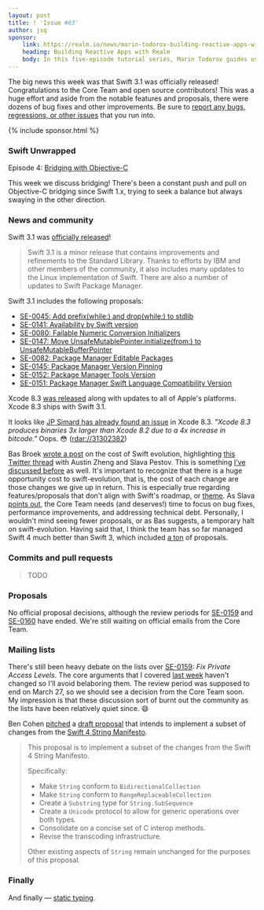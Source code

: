 ```yaml
---
layout: post
title: ! 'Issue #63'
author: jsq
sponsor:
    link: https://realm.io/news/marin-todorov-building-reactive-apps-with-realm-episode-1-swift-ios/
    heading: Building Reactive Apps with Realm
    body: In this five-episode tutorial series, Marin Todorov guides us on a sample app project in Swift to see how Realm facilitates building reactive Swift apps from the ground up.
---
```


The big news this week was that Swift 3.1 was officially released! Congratulations to the Core Team and open source contributors! This was a huge effort and aside from the notable features and proposals, there were dozens of bug fixes and other improvements. Be sure to [report any bugs, regressions, or other issues](https://bugs.swift.org) that you run into.

<!--excerpt-->

{% include sponsor.html %}

### Swift Unwrapped

Episode 4: [Bridging with Objective-C](https://spec.fm/podcasts/swift-unwrapped/61852)

This week we discuss bridging! There's been a constant push and pull on Objective-C bridging since Swift 1.x, trying to seek a balance but always swaying in the other direction.

### News and community

Swift 3.1 was [officially released](https://swift.org/blog/swift-3-1-released/)!

> Swift 3.1 is a minor release that contains improvements and refinements to the Standard Library. Thanks to efforts by IBM and other members of the community, it also includes many updates to the Linux implementation of Swift. There are also a number of updates to Swift Package Manager.

Swift 3.1 includes the following proposals:

- [SE-0045: Add prefix(while:) and drop(while:) to stdlib](https://github.com/apple/swift-evolution/blob/master/proposals/0045-scan-takewhile-dropwhile.md)
- [SE-0141: Availability by Swift version](https://github.com/apple/swift-evolution/blob/master/proposals/0141-available-by-swift-version.md)
- [SE-0080: Failable Numeric Conversion Initializers](https://github.com/apple/swift-evolution/blob/master/proposals/0080-failable-numeric-initializers.md)
- [SE-0147: Move UnsafeMutablePointer.initialize(from:) to UnsafeMutableBufferPointer](https://github.com/apple/swift-evolution/blob/master/proposals/0147-move-unsafe-initialize-from.md)
- [SE-0082: Package Manager Editable Packages](https://github.com/apple/swift-evolution/blob/master/proposals/0082-swiftpm-package-edit.md)
- [SE-0145: Package Manager Version Pinning](https://github.com/apple/swift-evolution/blob/master/proposals/0145-package-manager-version-pinning.md)
- [SE-0152: Package Manager Tools Version](https://github.com/apple/swift-evolution/blob/master/proposals/0152-package-manager-tools-version.md)
- [SE-0151: Package Manager Swift Language Compatibility Version](https://github.com/apple/swift-evolution/blob/master/proposals/0151-package-manager-swift-language-compatibility-version.md)

Xcode 8.3 [was released](https://developer.apple.com/news/?id=03272017b) along with updates to all of Apple's platforms. Xcode 8.3 ships with Swift 3.1.

It looks like [JP Simard has already found an issue](https://twitter.com/simjp/status/846790346306576384) in Xcode 8.3. *"Xcode 8.3 produces binaries 3x larger than Xcode 8.2 due to a 4x increase in bitcode."* Oops. 😳 ([rdar://31302382](http://www.openradar.me/31302382))

Bas Broek [wrote a post](https://basthomas.github.io/swift-evolution-without-swift-evolution) on the cost of Swift evolution, highlighting [this Twitter thread](https://twitter.com/slava_pestov/status/845493232788160512) with Austin Zheng and Slava Pestov. This is something [I've discussed before](https://speakerdeck.com/jessesquires/140-proposals-in-30-minutes?slide=42) as well. It's important to recognize that there is a huge opportunity cost to swift-evolution, that is, the cost of each change are those changes we give up in return. This is especially true regarding features/proposals that don't align with Swift's roadmap, or [theme](https://oleb.net/blog/2017/03/swift-themed-releases/). As Slava [points out](https://twitter.com/slava_pestov/status/845543712956440577), the Core Team needs (and deserves!) time to focus on bug fixes, performance improvements, and addressing technical debt. Personally, I wouldn't mind seeing fewer proposals, or as Bas suggests, a temporary halt on swift-evolution. Having said that, I think the team has so far managed Swift 4 much better than Swift 3, which included [a ton](https://speakerdeck.com/jessesquires/140-proposals-in-30-minutes?slide=21) of proposals.

### Commits and pull requests

> TODO

### Proposals

No official proposal decisions, although the review periods for [SE-0159](https://github.com/apple/swift-evolution/blob/master/proposals/0159-fix-private-access-levels.md) and [SE-0160](https://github.com/apple/swift-evolution/blob/master/proposals/0160-objc-inference.md) have ended. We're still waiting on official emails from the Core Team.

### Mailing lists

There's still been heavy debate on the lists over [SE-0159](https://github.com/apple/swift-evolution/blob/master/proposals/0159-fix-private-access-levels.md): *Fix Private Access Levels*. The core arguments that I covered [last week](/issue-62/) haven't changed so I'll avoid belaboring them. The review period was supposed to end on March 27, so we should see a decision from the Core Team soon. My impression is that these discussion sort of burnt out the community as the lists have been relatively quiet since. 😄

Ben Cohen [pitched](https://lists.swift.org/pipermail/swift-evolution/Week-of-Mon-20170327/034652.html) a [draft proposal](https://github.com/airspeedswift/swift-evolution/blob/3a822c799011ace682712532cfabfe32e9203fbb/proposals/0161-StringRevision1.md) that intends to implement a subset of changes from the [Swift 4 String Manifesto](https://github.com/apple/swift/blob/master/docs/StringManifesto.md).

> This proposal is to implement a subset of the changes from the Swift 4 String Manifesto.
>
> Specifically:
>
> * Make `String` conform to `BidirectionalCollection`
> * Make `String` conform to `RangeReplaceableCollection`
> * Create a `Substring` type for `String.SubSequence`
> * Create a `Unicode` protocol to allow for generic operations over both types.
> * Consolidate on a concise set of C interop methods.
> * Revise the transcoding infrastructure.
>
> Other existing aspects of `String` remain unchanged for the purposes of this proposal.

### Finally

And finally &mdash; [static typing](https://twitter.com/jckarter/status/843658422788616196).
